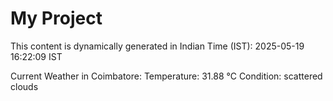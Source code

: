 # My Project

This content is dynamically generated in Indian Time (IST): 2025-05-19 16:22:09 IST


Current Weather in Coimbatore:
Temperature: 31.88 °C
Condition: scattered clouds
